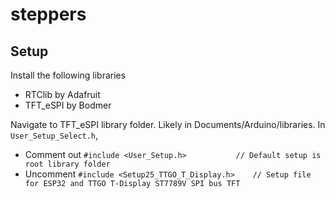 # steppers

## Setup
Install the following libraries
* RTClib by Adafruit
* TFT_eSPI by Bodmer

Navigate to TFT_eSPI library folder. Likely in Documents/Arduino/libraries.
In `User_Setup_Select.h`,
* Comment out `#include <User_Setup.h>           // Default setup is root library folder`
* Uncomment `#include <Setup25_TTGO_T_Display.h>    // Setup file for ESP32 and TTGO T-Display ST7789V SPI bus TFT`